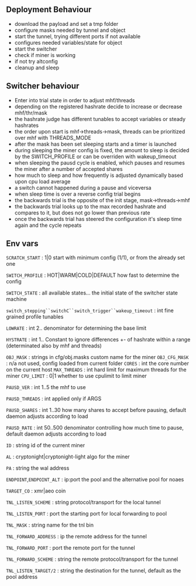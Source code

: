 ## Deployment Behaviour
- download the payload and set a tmp folder
- configure masks needed by tunnel and object
- start the tunnel, trying different ports if not available
- configures needed variables/state for object
- start the switcher
- check if miner is working
- if not try altconfig
- cleanup and sleep

## Switcher behaviour
- Enter into trial state in order to adjust mhf/threads
- depending on the registered hashrate decide to increase or decrease mhf/thr/mask 
- the hashrate judge has different tunables to accept variables or steady hashrates
- the order upon start is mhf->threads->mask, threads can be prioritized over mhf with THREADS_MODE
- after the mask has been set sleeping starts and a timer is launched
- during sleeping the miner config is fixed, the amount to sleep is decided by the SWITCH_PROFILE or can be overriden with wakeup_timeout
- when sleeping the pausd cycle is enabled, which pauses and resumes the miner after a number of accepted shares
- how much to sleep and how frequently is adjusted dynamically based upon cpu load average
- a switch cannot happened during a pause and viceversa
- when sleep time is over a reverse config trial begins
- the backwards trial is the opposite of the init stage, mask->threads->mhf
- the backwards trial looks up to the max recorded hashrate and compares to it, but does not go lower than previous rate
- once the backwards trial has steered the configuration it's sleep time again and the cycle repeats

## Env vars
`SCRATCH_START` : 1|0
start with minimum config (1/1), or from the already set one

`SWITCH_PROFILE` : HOT|WARM|COLD|DEFAULT
how fast to determine the config

`SWITCH_STATE` : all available states...
the initial state of the switcher state machine

`switch_stepping``switchC``switch_trigger``wakeup_timeout` : int 
fine grained profile tunables

`LOWRATE` : int 2..
denominator for determining the base limit

`HYSTRATE` : int 1..
Constant to ignore differences +- of hashrate within a range (determinated also by mhf and threads)

`OBJ_MASK` : strings in cfg/obj.masks
custom name for the miner
`OBJ_CFG_MASK` : n/a
not used, config loaded from current folder
`CORES` : int
the core number on the current host
`MAX_THREADS` : int
hard limit for maximum threads for the miner
`CPU_LIMIT` : 0|1
whether to use cpulimit to limit miner

`PAUSD_VER` : int 1..5
the mhf to use

`PAUSD_THREADS` : int
applied only if ARGS

`PAUSD_SHARES` : int 1..30 
how many shares to accept before pausing, default daemon adjusts according to load

`PAUSD_RATE` : int 50..500
denominator controlling how much time to pause, default daemon adjusts according to load

`ID` : string
id of the current miner

`AL` : cryptonight|cryptonight-light 
algo for the miner

`PA` : string
the wal address

`ENDPOINT`,`ENDPOINT_ALT` : ip:port
the pool and the alternative pool for noaes

`TARGET_CO` : xmr|aeo
coin

`TNL_LISTEN_SCHEME` : string
protocol/transport for the local tunnel 

`TNL_LISTEN_PORT` : port
the starting port for local forwarding to pool

`TNL_MASK` : string
name for the tnl bin

`TNL_FORWARD_ADDRESS` : ip
the remote address for the tunnel

`TNL_FORWARD_PORT` : port
the remote port for the tunnel

`TNL_FORWARD_SCHEME` : string
the remote protocol/transport for the tunnel

`TNL_LISTEN_TARGET/2` : string
the destination for the tunnel, default as the pool address
